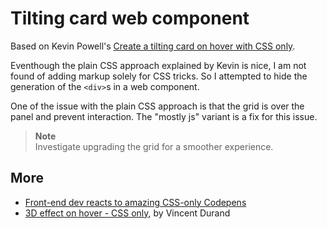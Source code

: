 Tilting card web component
==========================

Based on Kevin Powell's [Create a tilting card on hover with CSS only](https://www.youtube.com/watch?v=eOJTj_mWJds).

Eventhough the plain CSS approach  explained by Kevin is nice, I am not found of adding markup solely for CSS tricks. So I attempted to hide
the generation of the `<div>`s in a web component.

One of the issue with the plain CSS approach is that the grid is over the panel and prevent interaction. The "mostly js" variant is a fix for this issue.

> **Note**  
> Investigate upgrading the grid for a smoother experience.

More
----

- [Front-end dev reacts to amazing CSS-only Codepens](https://youtu.be/CG__N4SS1Fc?t=67)
- [3D effect on hover - CSS only](https://codepen.io/onediv/pen/BprVzp), by Vincent Durand
